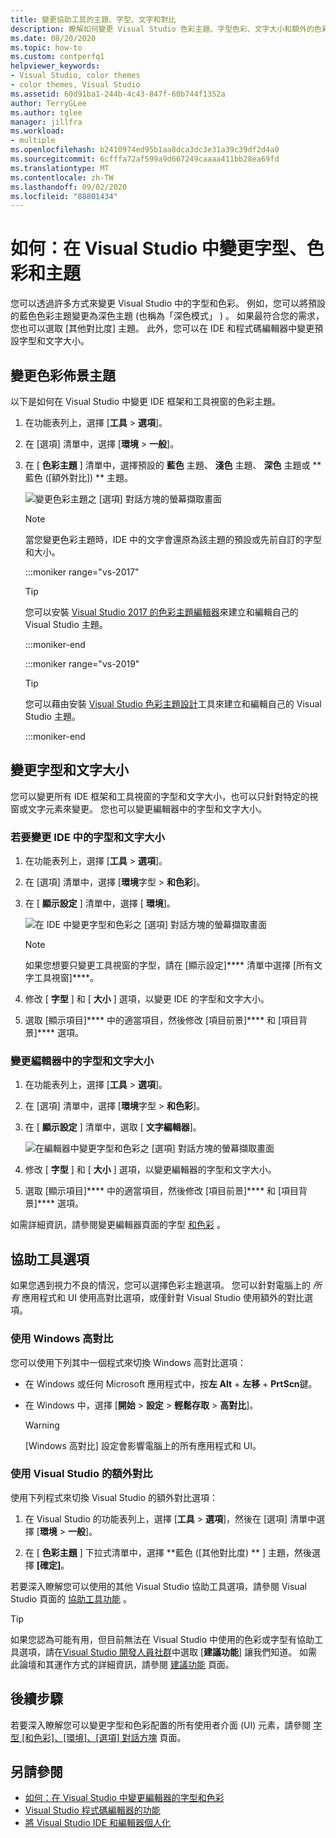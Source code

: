 ```yaml
---
title: 變更協助工具的主題、字型、文字和對比
description: 瞭解如何變更 Visual Studio 色彩主題、字型色彩、文字大小和額外的色彩，以方便使用和協助工具的考慮。
ms.date: 08/20/2020
ms.topic: how-to
ms.custom: contperfq1
helpviewer_keywords:
- Visual Studio, color themes
- color themes, Visual Studio
ms.assetid: 60d91ba1-244b-4c43-847f-60b744f1352a
author: TerryGLee
ms.author: tglee
manager: jillfra
ms.workload:
- multiple
ms.openlocfilehash: b2410974ed95b1aa8dca3dc3e31a39c39df2d4a0
ms.sourcegitcommit: 6cfffa72af599a9d667249caaaa411bb28ea69fd
ms.translationtype: MT
ms.contentlocale: zh-TW
ms.lasthandoff: 09/02/2020
ms.locfileid: "88801434"
---
```

# <a name="how-to-change-fonts-colors-and-themes-in-visual-studio"></a>如何：在 Visual Studio 中變更字型、色彩和主題

您可以透過許多方式來變更 Visual Studio 中的字型和色彩。 例如，您可以將預設的藍色色彩主題變更為深色主題 (也稱為「深色模式」 ) 。 如果最符合您的需求，您也可以選取 [其他對比度] 主題。 此外，您可以在 IDE 和程式碼編輯器中變更預設字型和文字大小。

## <a name="change-the-color-theme"></a>變更色彩佈景主題

以下是如何在 Visual Studio 中變更 IDE 框架和工具視窗的色彩主題。

1. 在功能表列上，選擇 [**工具**  >  **選項**]。

1. 在 [選項] 清單中，選擇 [**環境**  >  **一般**]。

1. 在 [ **色彩主題** ] 清單中，選擇預設的 **藍色** 主題、 **淺色** 主題、 **深色** 主題或 **藍色 ([額外對比]) ** 主題。

   ![變更色彩主題之 [選項] 對話方塊的螢幕擷取畫面](media/fonts-colors-theme.png "您可以用來變更色彩主題之 [選項] 對話方塊的螢幕擷取畫面")

    > [!NOTE]
    > 當您變更色彩主題時，IDE 中的文字會還原為該主題的預設或先前自訂的字型和大小。

    :::moniker range="vs-2017"

    > [!TIP]
    > 您可以安裝 [Visual Studio 2017 的色彩主題編輯器](https://marketplace.visualstudio.com/items?itemName=VisualStudioPlatformTeam.VisualStudio2017ColorThemeEditor)來建立和編輯自己的 Visual Studio 主題。

    :::moniker-end

    :::moniker range="vs-2019"

    > [!TIP]
    > 您可以藉由安裝 [Visual Studio 色彩主題設計](https://marketplace.visualstudio.com/items?itemName=ms-madsk.ColorThemeDesigner)工具來建立和編輯自己的 Visual Studio 主題。

    :::moniker-end

## <a name="change-fonts-and-text-size"></a>變更字型和文字大小

您可以變更所有 IDE 框架和工具視窗的字型和文字大小，也可以只針對特定的視窗或文字元素來變更。 您也可以變更編輯器中的字型和文字大小。

### <a name="to-change-the-font-and-text-size-in-the-ide"></a>若要變更 IDE 中的字型和文字大小

1. 在功能表列上，選擇 [**工具**  >  **選項**]。

1. 在 [選項] 清單中，選擇 [**環境**字型  >  **和色彩**]。

1. 在 [ **顯示設定** ] 清單中，選擇 [ **環境**]。

   ![在 IDE 中變更字型和色彩之 [選項] 對話方塊的螢幕擷取畫面](media/fonts-colors-environment.png "在 IDE 中變更字型和色彩之 [選項] 對話方塊的螢幕擷取畫面")

    > [!NOTE]
    > 如果您想要只變更工具視窗的字型，請在 [顯示設定]**** 清單中選擇 [所有文字工具視窗]****。

1. 修改 [ **字型** ] 和 [ **大小** ] 選項，以變更 IDE 的字型和文字大小。

1. 選取 [顯示項目]**** 中的適當項目，然後修改 [項目前景]**** 和 [項目背景]**** 選項。

### <a name="to-change-the-font-and-text-size-in-the-editor"></a>變更編輯器中的字型和文字大小

1. 在功能表列上，選擇 [**工具**  >  **選項**]。

1. 在 [選項] 清單中，選擇 [**環境**字型  >  **和色彩**]。

1. 在 [ **顯示設定** ] 清單中，選取 [ **文字編輯器**]。

   ![在編輯器中變更字型和色彩之 [選項] 對話方塊的螢幕擷取畫面](media/fonts-colors-text-editor.png "在編輯器中變更字型和色彩之 [選項] 對話方塊的螢幕擷取畫面")

1. 修改 [ **字型** ] 和 [ **大小** ] 選項，以變更編輯器的字型和文字大小。

1. 選取 [顯示項目]**** 中的適當項目，然後修改 [項目前景]**** 和 [項目背景]**** 選項。

如需詳細資訊，請參閱變更編輯器頁面的字型 [和色彩](../ide/reference/how-to-change-fonts-and-colors-in-the-editor.md) 。

## <a name="accessibility-options"></a>協助工具選項

如果您遇到視力不良的情況，您可以選擇色彩主題選項。 您可以針對電腦上的 *所有* 應用程式和 UI 使用高對比選項，或僅針對 Visual Studio 使用額外的對比選項。

### <a name="use-windows-high-contrast"></a>使用 Windows 高對比

您可以使用下列其中一個程式來切換 Windows 高對比選項：

- 在 Windows 或任何 Microsoft 應用程式中，按**左 Alt** + **左移** + **PrtScn**鍵。

- 在 Windows 中，選擇 [**開始**  >  **設定**  >  **輕鬆存取**  >  **高對比**]。

    > [!WARNING]
    > [Windows 高對比] 設定會影響電腦上的所有應用程式和 UI。

### <a name="use-visual-studio-extra-contrast"></a>使用 Visual Studio 的額外對比

使用下列程式來切換 Visual Studio 的額外對比選項：

1. 在 Visual Studio 的功能表列上，選擇 [**工具**  >  **選項**]，然後在 [選項] 清單中選擇 [**環境**  >  **一般**]。

1. 在 [ **色彩主題** ] 下拉式清單中，選擇 **藍色 ([其他對比度) ** ] 主題，然後選擇 **[確定]**。

若要深入瞭解您可以使用的其他 Visual Studio 協助工具選項，請參閱 Visual Studio 頁面的 [協助工具功能](../ide/reference/accessibility-features-of-visual-studio.md) 。

> [!TIP]
> 如果您認為可能有用，但目前無法在 Visual Studio 中使用的色彩或字型有協助工具選項，請在[Visual Studio 開發人員社群](https://developercommunity.visualstudio.com/)中選取 [**建議功能**] 讓我們知道。 如需此論壇和其運作方式的詳細資訊，請參閱 [建議功能](../ide/suggest-a-feature.md) 頁面。

## <a name="next-steps"></a>後續步驟

若要深入瞭解您可以變更字型和色彩配置的所有使用者介面 (UI) 元素，請參閱 [字型 [和色彩]、[環境]、[選項] 對話方塊](../ide/reference/fonts-and-colors-environment-options-dialog-box.md) 頁面。

## <a name="see-also"></a>另請參閱

- [如何：在 Visual Studio 中變更編輯器的字型和色彩](../ide/reference/how-to-change-fonts-and-colors-in-the-editor.md)
- [Visual Studio 程式碼編輯器的功能](../ide/writing-code-in-the-code-and-text-editor.md)
- [將 Visual Studio IDE 和編輯器個人化](../ide/quickstart-personalize-the-ide.md)